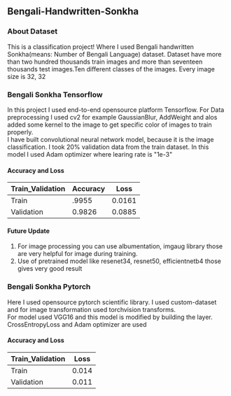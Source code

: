 ## Bengali-Handwritten-Sonkha
 
 ### About Dataset
 This is a classification project! Where I used Bengali handwritten Sonkha(means: Number of Bengali Language) dataset. Dataset have more than two hundred thousands 
 train images and more than seventeen thousands test images.Ten different classes of the images. Every image size is 32, 32 
 
 ### Bengali Sonkha Tensorflow
 In this project I used end-to-end opensource platform Tensorflow. For Data preprocessing I used cv2 for example GaussianBlur, AddWeight and alos added some kernel           to the image to get specific color of images to train properly.                                                                                                      
 I have built convolutional neural network model, because it is the image classification. I took 20% validation data from the train dataset. In this model I used Adam optimizer where learing rate is "1e-3"
 
 #### Accuracy and Loss
 | Train_Validation | Accuracy | Loss |
 | --- | --- | --- |
 | Train | .9955 | 0.0161 |
 | Validation | 0.9826 | 0.0885 |
 
 
  #### Future Update
  1. For image processing you can use albumentation, imgaug library those are very helpful for image during training. 
  1. Use of pretrained model like resenet34, resnet50, efficientnetb4 those gives very good result 
  
  
  ### Bengali Sonkha Pytorch
  Here I used opensource pytorch scientific library. I used custom-dataset and for image transformation used torchvision transforms.                            
  For model used VGG16 and this model is modified by building the layer.  CrossEntropyLoss and Adam optimizer are used 
  
  #### Accuracy and Loss
  | Train_Validation | Loss |
  | --- | --- |
  | Train | 0.014 |
  | Validation | 0.011 |
  
  
  
